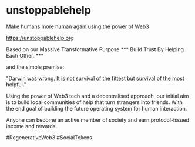 # unstoppablehelp
Make humans more human again using the power of Web3

https://unstoppablehelp.org

Based on our Massive Transformative Purpose
*** Build Trust By Helping Each Other. ***

and the simple premise:

"Darwin was wrong. It is not survival of the fittest but survival of the most helpful."

Using the power of Web3 tech and a decentralised approach, our initial aim is to build local communities of help that turn strangers into friends. With the end goal of building the future operating system for human interaction.

Anyone can become an active member of society and earn protocol-issued income and rewards.

#RegenerativeWeb3 #SocialTokens

